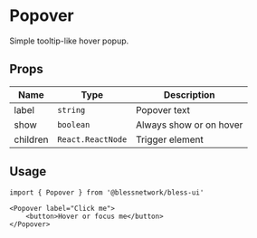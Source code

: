 # Popover

Simple tooltip-like hover popup.

## Props

| Name     | Type              | Description             |
| -------- | ----------------- | ----------------------- |
| label    | `string`          | Popover text            |
| show     | `boolean`         | Always show or on hover |
| children | `React.ReactNode` | Trigger element         |

## Usage

```tsx
import { Popover } from '@blessnetwork/bless-ui'

<Popover label="Click me">
	<button>Hover or focus me</button>
</Popover>
```
